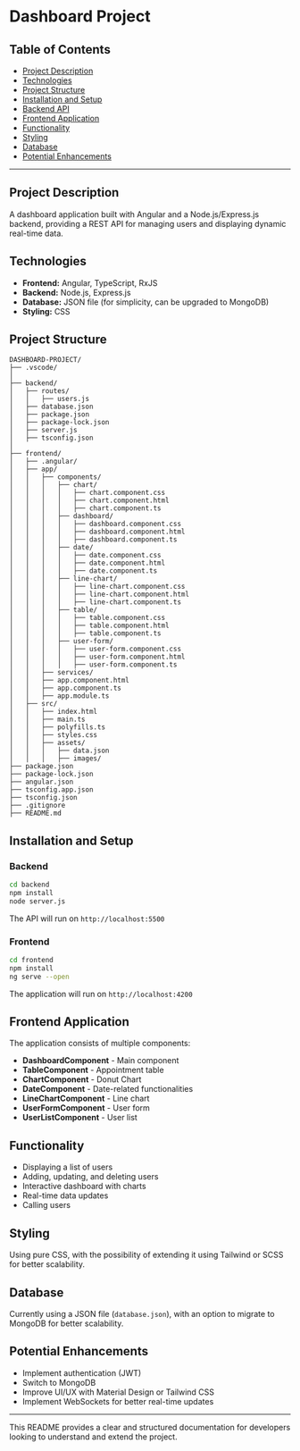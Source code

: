 # Dashboard Project

## Table of Contents
- [Project Description](#project-description)
- [Technologies](#technologies)
- [Project Structure](#project-structure)
- [Installation and Setup](#installation-and-setup)
- [Backend API](#backend-api)
- [Frontend Application](#frontend-application)
- [Functionality](#functionality)
- [Styling](#styling)
- [Database](#database)
- [Potential Enhancements](#potential-enhancements)

---

## Project Description
A dashboard application built with Angular and a Node.js/Express.js backend, providing a REST API for managing users and displaying dynamic real-time data.

## Technologies
- **Frontend:** Angular, TypeScript, RxJS
- **Backend:** Node.js, Express.js
- **Database:** JSON file (for simplicity, can be upgraded to MongoDB)
- **Styling:** CSS

## Project Structure
```
DASHBOARD-PROJECT/
├── .vscode/
│
├── backend/
│   ├── routes/
│   │   ├── users.js
│   ├── database.json
│   ├── package.json
│   ├── package-lock.json
│   ├── server.js
│   ├── tsconfig.json
│
├── frontend/
│   ├── .angular/
│   ├── app/
│   │   ├── components/
│   │   │   ├── chart/
│   │   │   │   ├── chart.component.css
│   │   │   │   ├── chart.component.html
│   │   │   │   ├── chart.component.ts
│   │   │   ├── dashboard/
│   │   │   │   ├── dashboard.component.css
│   │   │   │   ├── dashboard.component.html
│   │   │   │   ├── dashboard.component.ts
│   │   │   ├── date/
│   │   │   │   ├── date.component.css
│   │   │   │   ├── date.component.html
│   │   │   │   ├── date.component.ts
│   │   │   ├── line-chart/
│   │   │   │   ├── line-chart.component.css
│   │   │   │   ├── line-chart.component.html
│   │   │   │   ├── line-chart.component.ts
│   │   │   ├── table/
│   │   │   │   ├── table.component.css
│   │   │   │   ├── table.component.html
│   │   │   │   ├── table.component.ts
│   │   │   ├── user-form/
│   │   │   │   ├── user-form.component.css
│   │   │   │   ├── user-form.component.html
│   │   │   │   ├── user-form.component.ts
│   │   ├── services/
│   │   ├── app.component.html
│   │   ├── app.component.ts
│   │   ├── app.module.ts
│   ├── src/
│   │   ├── index.html
│   │   ├── main.ts
│   │   ├── polyfills.ts
│   │   ├── styles.css
│   │   ├── assets/
│   │   │   ├── data.json
│   │   │   ├── images/
├── package.json
├── package-lock.json
├── angular.json
├── tsconfig.app.json
├── tsconfig.json
├── .gitignore
├── README.md
```

## Installation and Setup

### Backend
```sh
cd backend
npm install
node server.js
```
The API will run on `http://localhost:5500`

### Frontend
```sh
cd frontend
npm install
ng serve --open
```
The application will run on `http://localhost:4200`


## Frontend Application
The application consists of multiple components:
- **DashboardComponent** - Main component
- **TableComponent** - Appointment table
- **ChartComponent** - Donut Chart
- **DateComponent** - Date-related functionalities
- **LineChartComponent** - Line chart
- **UserFormComponent** - User form
- **UserListComponent** - User list 

## Functionality
- Displaying a list of users
- Adding, updating, and deleting users
- Interactive dashboard with charts
- Real-time data updates
- Calling users

## Styling
Using pure CSS, with the possibility of extending it using Tailwind or SCSS for better scalability.

## Database
Currently using a JSON file (`database.json`), with an option to migrate to MongoDB for better scalability.

## Potential Enhancements
- Implement authentication (JWT)
- Switch to MongoDB
- Improve UI/UX with Material Design or Tailwind CSS
- Implement WebSockets for better real-time updates

---

This README provides a clear and structured documentation for developers looking to understand and extend the project. 

